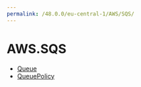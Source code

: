 ```yaml
---
permalink: /48.0.0/eu-central-1/AWS/SQS/
---
```


# AWS.SQS



* [Queue](Queue.md)
* [QueuePolicy](QueuePolicy.md)